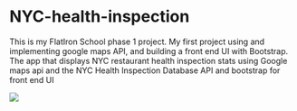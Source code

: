 # NYC-health-inspection
This is my FlatIron School phase 1 project. My first project using and implementing google maps API, and building a front end UI with Bootstrap.
The app that displays NYC restaurant health inspection stats using Google maps api and the NYC Health Inspection Database API and bootstrap for front end UI


<img src="demo.gif" />
